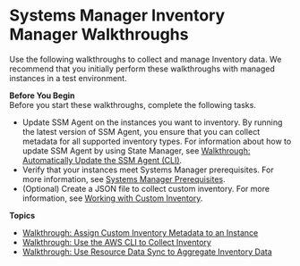 # Systems Manager Inventory Manager Walkthroughs<a name="sysman-inventory-walk"></a>

Use the following walkthroughs to collect and manage Inventory data\. We recommend that you initially perform these walkthroughs with managed instances in a test environment\. 

**Before You Begin**  
Before you start these walkthroughs, complete the following tasks\.
+ Update SSM Agent on the instances you want to inventory\. By running the latest version of SSM Agent, you ensure that you can collect metadata for all supported inventory types\. For information about how to update SSM Agent by using State Manager, see [Walkthrough: Automatically Update the SSM Agent \(CLI\)](sysman-state-cli.md)\.
+ Verify that your instances meet Systems Manager prerequisites\. For more information, see [Systems Manager Prerequisites](systems-manager-prereqs.md)\.
+ \(Optional\) Create a JSON file to collect custom inventory\. For more information, see [Working with Custom Inventory](sysman-inventory-custom.md)\.

**Topics**
+ [Walkthrough: Assign Custom Inventory Metadata to an Instance](sysman-inventory-walk-custom.md)
+ [Walkthrough: Use the AWS CLI to Collect Inventory](sysman-inventory-cliwalk.md)
+ [Walkthrough: Use Resource Data Sync to Aggregate Inventory Data](sysman-inventory-resource-data-sync.md)